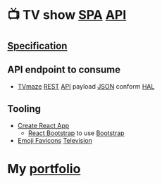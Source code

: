 # 📺 TV show [SPA](https://en.wikipedia.org/wiki/Single-page_application) [API](https://en.wikipedia.org/wiki/Application_programming_interface)

## [Specification](https://github.com/noud/cra-tv-show/blob/master/docs/The_Powerpuff_Girls.pdf)

## API endpoint to consume

- [TVmaze](http://www.tvmaze.com) [REST](https://en.wikipedia.org/wiki/Representational_state_transfer) [API](http://www.tvmaze.com/api) payload [JSON](https://en.wikipedia.org/wiki/JSON) conform [HAL](https://en.wikipedia.org/wiki/Hypertext_Application_Language)

## Tooling

- [Create React App](https://github.com/noud/cra-chartjs/blob/master/README_CRA.md)
    - [React Bootstrap](https://react-bootstrap.github.io) to use [Bootstrap](https://getbootstrap.com)
- [Emoji Favicons](https://favicon.io/emoji-favicons) [Television](https://favicon.io/emoji-favicons/television)

# My [portfolio](https://github.com/noud/portfolio#most)